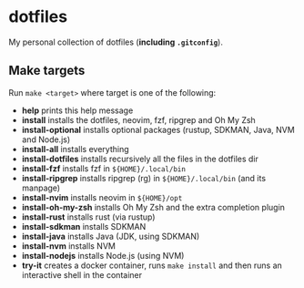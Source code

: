# dotfiles

My personal collection of dotfiles (**including `.gitconfig`**).

## Make targets
Run `make <target>` where target is one of the following:
* **help**   prints this help message
* **install** installs the dotfiles, neovim, fzf, ripgrep and Oh My Zsh
* **install-optional** installs optional packages (rustup, SDKMAN, Java, NVM and Node.js)
* **install-all** installs everything
* **install-dotfiles** installs recursively all the files in the dotfiles dir
* **install-fzf** installs fzf in `${HOME}/.local/bin`
* **install-ripgrep** installs ripgrep (rg) in `${HOME}/.local/bin` (and its manpage)
* **install-nvim** installs neovim in `${HOME}/opt`
* **install-oh-my-zsh** installs Oh My Zsh and the extra completion plugin
* **install-rust** installs rust (via rustup)
* **install-sdkman** installs SDKMAN
* **install-java** installs Java (JDK, using SDKMAN)
* **install-nvm** installs NVM
* **install-nodejs** installs Node.js (using NVM)
* **try-it** creates a docker container, runs `make install` and then runs an interactive shell in the container
